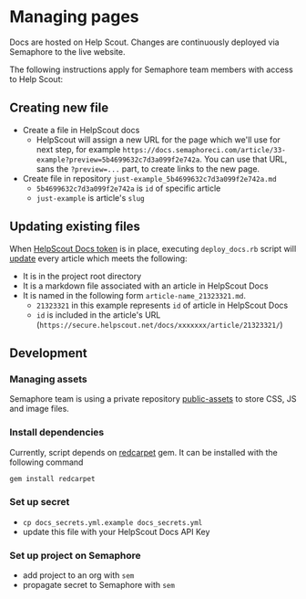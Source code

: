 # Managing pages

Docs are hosted on Help Scout. Changes are continuously deployed via
Semaphore to the live website.

The following instructions apply for Semaphore team members with access
to Help Scout:

## Creating new file

- Create a file in HelpScout docs
  - HelpScout will assign a new URL for the page which we'll use for next step, for example `https://docs.semaphoreci.com/article/33-example?preview=5b4699632c7d3a099f2e742a`. You can use that URL, sans the `?preview=...` part, to create links to the new page.
- Create file in repository `just-example_5b4699632c7d3a099f2e742a.md`
  - `5b4699632c7d3a099f2e742a` is `id` of specific article
  - `just-example` is article's `slug`

## Updating existing files

When [HelpScout Docs token] is in place, executing `deploy_docs.rb` script will
[update] every article which meets the following:

- It is in the project root directory
- It is a markdown file associated with an article in HelpScout Docs
- It is named in the following form `article-name_21323321.md`.
  - `21323321` in this example represents `id` of article in HelpScout Docs
  - `id` is included in the article's URL (`https://secure.helpscout.net/docs/xxxxxxx/article/21323321/`)

## Development

### Managing assets

Semaphore team is using a private repository [public-assets]
to store CSS, JS and image files.

### Install dependencies

Currently, script depends on [redcarpet] gem.
It can be installed with the following command

``` bash
gem install redcarpet
```

### Set up secret

- `cp docs_secrets.yml.example docs_secrets.yml`
- update this file with your HelpScout Docs API Key

### Set up project on Semaphore

- add project to an org with `sem`
- propagate secret to Semaphore with `sem`

[HelpScout Docs token]: https://developer.helpscout.com/docs-api/
[redcarpet]: https://github.com/vmg/redcarpet
[update]: https://developer.helpscout.com/docs-api/articles/update/
[public-assets]: https://github.com/renderedtext/public-assets

